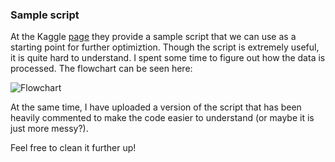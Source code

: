 ### Sample script

At the Kaggle [page](www.kaggle.com/c/avito-prohibited-content/data) they provide a sample script that we can use as a starting point for further optimiztion. Though the script is extremely useful, it is quite hard to understand. I spent some time to figure out how the data is processed. The flowchart can be seen here:

![Flowchart](https://drive.google.com/file/d/0B-WzrVLUXD_hdEdwME1SOXNZNlE/edit?usp=sharing)

At the same time, I have uploaded a version of the script that has been heavily commented to make the code easier to understand (or maybe it is just more messy?).

Feel free to clean it further up!
